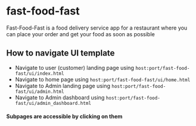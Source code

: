 # fast-food-fast
Fast-Food-Fast​ is a food delivery service app for a restaurant where you can place your order and get your food as soon as possible

## How to navigate UI template
* Navigate to user (customer) landing page using `host:port/fast-food-fast/ui/index.html`
* Navigate to home page using `host:port/fast-food-fast/ui/home.html`
* Navigate to Admin landing page using `host:port/fast-food-fast/ui/admin.html`
* Navigate to Admin dashboard using `host:port/fast-food-fast/ui/admin_dashboard.html`

#### Subpages are accessible by clicking on them

